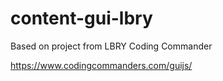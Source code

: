 # content-gui-lbry
Based on project from LBRY Coding Commander


https://www.codingcommanders.com/guijs/